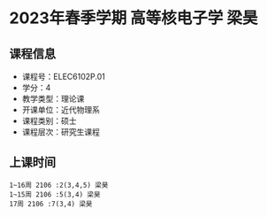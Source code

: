 # 2023年春季学期 高等核电子学 梁昊






## 课程信息

- 课程号：ELEC6102P.01
- 学分：4
- 教学类型：理论课
- 开课单位：近代物理系
- 课程类别：硕士
- 课程层次：研究生课程

## 上课时间

```
1~16周 2106 :2(3,4,5) 梁昊
1~15周 2106 :5(3,4) 梁昊
17周 2106 :7(3,4) 梁昊
```

